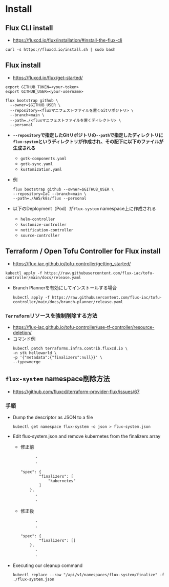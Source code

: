 # Install
## Flux CLI install
- https://fluxcd.io/flux/installation/#install-the-flux-cli

```shell
curl -s https://fluxcd.io/install.sh | sudo bash
```

## Flux install
- https://fluxcd.io/flux/get-started/

```shell
export GITHUB_TOKEN=<your-token>
export GITHUB_USER=<your-username>

flux bootstrap github \
  --owner=$GITHUB_USER \
  --repository=<fluxマニフェストファイルを置くGitリポジトリ> \
  --branch=main \
  --path=./<fluxマニフェストファイルを置くディレクトリ> \
  --personal
```
- **`--repository`で指定したGitリポジトリの`--path`で指定したディレクトリに`flux-system`というディレクトリが作成され、その配下に以下のファイルが生成される**
  - `gotk-components.yaml`
  - `gotk-sync.yaml`
  - `kustomization.yaml`

- 例  
  ```shell
  flux bootstrap github --owner=$GITHUB_USER \
  --repository=IaC --branch=main \
  --path=./AWS/k8s/flux --personal
  ```

- 以下のDeployment（Pod）が`flux-system` namespace上に作成される
  - `helm-controller`
  - `kustomize-controller`
  - `notification-controller`
  - `source-controller`

## Terraform / Open Tofu Controller for Flux install
- https://flux-iac.github.io/tofu-controller/getting_started/

```shell
kubectl apply -f https://raw.githubusercontent.com/flux-iac/tofu-controller/main/docs/release.yaml
```
- Branch Plannerを有効にしてインストールする場合  
  ```shell
  kubectl apply -f https://raw.githubusercontent.com/flux-iac/tofu-controller/main/docs/branch-planner/release.yaml
  ```

### `Terraform`リソースを強制削除する方法
- https://flux-iac.github.io/tofu-controller/use-tf-controller/resource-deletion/
- コマンド例  
  ```shell
  kubectl patch terraforms.infra.contrib.fluxcd.io \
  -n stk helloworld \
  -p '{"metadata":{"finalizers":null}}' \
  --type=merge
  ```

## `flux-system` namespace削除方法
- https://github.com/fluxcd/terraform-provider-flux/issues/67
### 手順
- Dump the descriptor as JSON to a file  
  ```shell
  kubectl get namespace flux-system -o json > flux-system.json
  ```

- Edit flux-system.json and remove kubernetes from the finalizers array 
  - 修正前
    ```
          ・
          ・

    "spec": {
            "finalizers": [
                "kubernetes"
            ]
        },
          ・
          ・

    ```
  - 修正後
    ```
          ・
          ・

    "spec": {
            "finalizers": []
        },
          ・
          ・

    ```
- Executing our cleanup command  
  ```shell
  kubectl replace --raw "/api/v1/namespaces/flux-system/finalize" -f ./flux-system.json
  ```